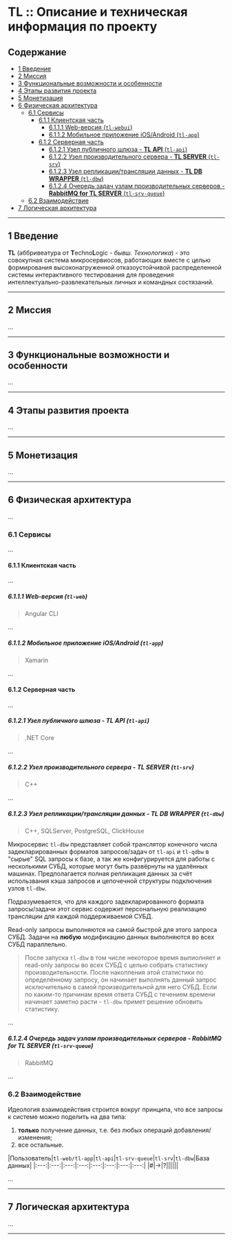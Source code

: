 # TL :: Описание и техническая информация по проекту

## Содержание

* [1 Введение](#1-Введение)
* [2 Миссия](#2-Миссия)
* [3 Функциональные возможности и особенности](#3-Функциональные-возможности-и-особенности)
* [4 Этапы развития проекта](#4-Этапы-развития-проекта)
* [5 Монетизация](#5-Монетизация)
* [6 Физическая архитектура](#6-Физическая-архитектура)
  * [6.1 Сервисы](#61-Сервисы)
    * [6.1.1 Клиентская часть](#611-Клиентская-часть)
      * [6.1.1.1 Web-версия (`tl-webui`)](#6111-Web-версия-tl-webui)
      * [6.1.1.2 Мобильное приложение iOS/Android (`tl-app`)](#6112-Мобильное-приложение-iOSAndroid-tl-app)
    * [6.1.2 Серверная часть](#612-Серверная-часть)
      * [6.1.2.1 Узел публичного шлюза - **TL API** (`tl-api`)](#6121-Узел-публичного-шлюза---TL-API-tl-api)
      * [6.1.2.2 Узел производительного сервера - **TL SERVER** (`tl-srv`)](#6122-Узел-производительного-сервера---TL-SERVER-tl-srv)
      * [6.1.2.3 Узел репликации/трансляции данных - **TL DB WRAPPER** (`tl-dbw`)](#6123-Узел-репликациитрансляции-данных---TL-DB-WRAPPER-tl-dbw)
      * [6.1.2.4 Очередь задач узлам производительных серверов - **RabbitMQ for TL SERVER** (`tl-srv-queue`)](#6124-Очередь-задач-узлам-производительных-серверов---RabbitMQ-for-TL-SERVER-tl-srv-queue)
  * [6.2 Взаимодействие](#62-Взаимодействие)
* [7 Логическая архитектура](#7-Логическая-архитектура)

***

## 1 Введение

**TL** (аббривеатура от **T**echno**L**ogic - *бывш. Технологика*) - это совокупная система микросервиосов, работающих вместе с целью формирования высоконагруженной отказоустойчивой распределенной системы интерактивного тестирования для проведения интеллектуально-развлекательных личных и командных состязаний.
***

## 2 Миссия

...
***

## 3 Функциональные возможности и особенности

...
***

## 4 Этапы развития проекта

...
***

## 5 Монетизация

...
***

## 6 Физическая архитектура

...

### 6.1 Сервисы

...

#### 6.1.1 Клиентская часть

...

##### 6.1.1.1 Web-версия (`tl-web`)

>Angular CLI

...

##### 6.1.1.2 Мобильное приложение iOS/Android (`tl-app`)

>Xamarin

...

#### 6.1.2 Серверная часть

...

##### 6.1.2.1 Узел публичного шлюза - **TL API** (`tl-api`)

>.NET Core

...

##### 6.1.2.2 Узел производительного сервера - **TL SERVER** (`tl-srv`)

>C++

...

##### 6.1.2.3 Узел репликации/трансляции данных - **TL DB WRAPPER** (`tl-dbw`)

>C++, SQLServer, PostgreSQL, ClickHouse

Микросервис `tl-dbw` представляет собой транслятор конечного числа задекларированных форматов запросов/задач от `tl-api` и `tl-qdbw` в "сырые" SQL запросы к базе, а так же конфигурируется для работы с несколькими СУБД, которые могут быть развёрнуты на удалённых машинах. Предполагается полная репликация данных за счёт использвания кэша запросов и цепочечной структуры подключения узлов `tl-dbw`.

Подразумевается, что для каждого задекларированного формата запросы/задачи этот сервис содержит персональную реализацию трансляции для каждой поддерживаемой СУБД.

Read-only запросы выполняются на самой быстрой для этого запроса СУБД. Задачи на **любую** модификацию данных выполняются во всех СУБД параллельно.

>После запуска `tl-dbw` в том числе некоторое время выпиолняет и read-only запросы во всех СУБД с целью собрать статистику производительности. После накопления этой статистики по определённому запросу, он начинает выполнять данный запрос исключительно в самой производительной для него СУБД. Если по каким-то причинам время ответа СУБД с течением времени начинает заметно расти - `tl-dbw` примет решение обновить статистику.

...

##### 6.1.2.4 Очередь задач узлам производительных серверов - **RabbitMQ for TL SERVER** (`tl-srv-queue`)

>RabbitMQ

...

### 6.2 Взаимодействие

Идеология взаимодействия строится вокруг принципа, что все запросы к системе можно поделить на два типа:

1. **только** получение данных, т.е. без любых операций добавления/изменения;
2. все остальные.

|Пользователь|`tl-web/tl-app`|`tl-api`|`tl-srv-queue`|`tl-srv`|`tl-dbw`|База данных|
|:---:|:---:|:---:|:---:|:---:|:---:|:---:|:---:|
|#|->|?||||||

...
***

## 7 Логическая архитектура

...
***
